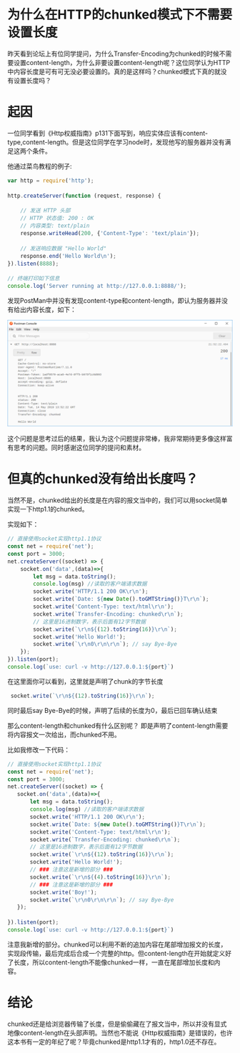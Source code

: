 # 为什么在HTTP的chunked模式下不需要设置长度
昨天看到论坛上有位同学提问，为什么Transfer-Encoding为chunked的时候不需要设置content-length，为什么非要设置content-length呢？这位同学认为HTTP中内容长度是可有可无没必要设置的。真的是这样吗？chunked模式下真的就没有设置长度吗？

# 起因
一位同学看到《Http权威指南》p131下面写到，响应实体应该有content-type,content-length。但是这位同学在学习node时，发现他写的服务器并没有满足这两个条件。

他通过菜鸟教程的例子:
```js
var http = require('http');

http.createServer(function (request, response) {

    // 发送 HTTP 头部 
    // HTTP 状态值: 200 : OK
    // 内容类型: text/plain
    response.writeHead(200, {'Content-Type': 'text/plain'});

    // 发送响应数据 "Hello World"
    response.end('Hello World\n');
}).listen(8888);

// 终端打印如下信息
console.log('Server running at http://127.0.0.1:8888/');
```
发现PostMan中并没有发现content-type和content-length，即认为服务器并没有给出内容长度，如下：

![postman-chunked.png](../20190515http-chunked/postman-chunked.png)

这个问题是思考过后的结果，我认为这个问题提非常棒，我非常期待更多像这样富有思考的问题。同时感谢这位同学的提问和素材。

# 但真的chunked没有给出长度吗？
当然不是，chunked给出的长度是在内容的报文当中的，我们可以用socket简单实现一下http1.1的chunked。

实现如下：
```js
// 直接使用socket实现http1.1协议
const net = require('net');
const port = 3000;
net.createServer((socket) => {
    socket.on('data',(data)=>{
        let msg = data.toString();
        console.log(msg) //读取的客户端请求数据
        socket.write('HTTP/1.1 200 OK\r\n');
        socket.write(`Date: ${new Date().toGMTString()}T\r\n`);
        socket.write('Content-Type: text/html\r\n');
        socket.write(`Transfer-Encoding: chunked\r\n`);
        // 这里是16进制数字，表示后面有12字节数据
        socket.write(`\r\n${(12).toString(16)}\r\n`);
        socket.write('Hello World!');
        socket.write(`\r\n0\r\n\r\n`); // say Bye-Bye
    });
}).listen(port);
console.log(`use: curl -v http://127.0.0.1:${port}`)
```
在这里面你可以看到，这里就是声明了chunk的字节长度
```js
 socket.write(`\r\n${(12).toString(16)}\r\n`);
 ```
 同时最后say Bye-Bye的时候，声明了后续的长度为0，最后已回车确认结束
 
 那么content-length和chunked有什么区别呢？
 即是声明了content-length需要将内容报文一次给出，而chunked不用。
 
 比如我修改一下代码：
 ```js
// 直接使用socket实现http1.1协议
const net = require('net');
const port = 3000;
net.createServer((socket) => {
    socket.on('data',(data)=>{
        let msg = data.toString();
        console.log(msg) //读取的客户端请求数据
        socket.write('HTTP/1.1 200 OK\r\n');
        socket.write(`Date: ${new Date().toGMTString()}T\r\n`);
        socket.write('Content-Type: text/html\r\n');
        socket.write(`Transfer-Encoding: chunked\r\n`);
        // 这里是16进制数字，表示后面有12字节数据
        socket.write(`\r\n${(12).toString(16)}\r\n`);
        socket.write('Hello World!');
        // ### 注意这是新增的部分 ###
        socket.write(`\r\n${(4).toString(16)}\r\n`);
        // ### 注意这是新增的部分 ###
        socket.write('Boy!');
        socket.write(`\r\n0\r\n\r\n`); // say Bye-Bye
    });

}).listen(port);
console.log(`use: curl -v http://127.0.0.1:${port}`)
 ```
 注意我新增的部分。chunked可以利用不断的追加内容在尾部增加报文的长度，实现段传输，最后完成后合成一个完整的http。但content-length在开始就定义好了长度，所以content-length不能像chunked一样，一直在尾部增加长度和内容。

# 结论
chunked还是给浏览器传输了长度，但是偷偷藏在了报文当中，所以并没有显式地像content-length在头部声明。当然也不能说《Http权威指南》是错误的，也许这本书有一定的年纪了呢？毕竟chunked是http1.1才有的，http1.0还不存在。